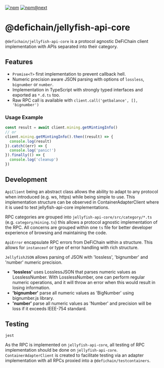 [![npm](https://img.shields.io/npm/v/@defichain/jellyfish-api-core)](https://www.npmjs.com/package/@defichain/jellyfish-api-core/v/latest)
[![npm@next](https://img.shields.io/npm/v/@defichain/jellyfish-api-core/next)](https://www.npmjs.com/package/@defichain/jellyfish-api-core/v/next)

# @defichain/jellyfish-api-core

`@defichain/jellyfish-api-core` is a protocol agnostic DeFiChain client implementation with APIs separated into their
category.

## Features

* `Promise<T>` first implementation to prevent callback hell.
* Numeric precision aware JSON parsing with options of `lossless`, `bignumber` or `number`.
* Implementation in TypeScript with strongly typed interfaces and exported as `*.d.ts` too.
* Raw RPC call is available with `client.call('getbalance', [], 'bignumber')`

### Usage Example

```js
const result = await client.mining.getMintingInfo()
// or
client.mining.getMintingInfo().then((result) => {
  console.log(result)
}).catch((err) => {
  console.log('panic!')
}).finally(() => {
  console.log('cleanup')
})
```

## Development

`ApiClient` being an abstract class allows the ability to adapt to any protocol when introduced (e.g. ws, https)
while being simple to use. This implementation structure can be observed in ContainerAdapterClient where it is used to
test jellyfish-api-core implementations.

RPC categories are grouped into `jellyfish-api-core/src/category/*.ts` (e.g. `category/mining.ts`) this allows a
protocol agnostic implementation of the RPC. All concerns are grouped within one `ts` file for better developer
experience of browsing and maintaining the code.

`ApiError` encapsulate RPC errors from DeFiChain within a structure. This allows for `instanceof` or type of error
handling with rich structure.

`JellyfishJSON` allows parsing of JSON with 'lossless', 'bignumber' and 'number' numeric precision.

* **'lossless'** uses LosslessJSON that parses numeric values as LosslessNumber. With LosslessNumber, one can perform
  regular numeric operations, and it will throw an error when this would result in losing information.
* **'bignumber'** parse all numeric values as 'BigNumber' using bignumber.js library.
* **'number'** parse all numeric values as 'Number' and precision will be loss if it exceeds IEEE-754 standard.

## Testing

```shell
jest
```

As the RPC is implemented on `jellyfish-api-core`, all testing of RPC implementation should be done
on `jellyfish-api-core`. `ContainerAdapterClient` is created to facilitate testing via an adapter implementation with
all RPCs proxied into a `@defichain/testcontainers`.
